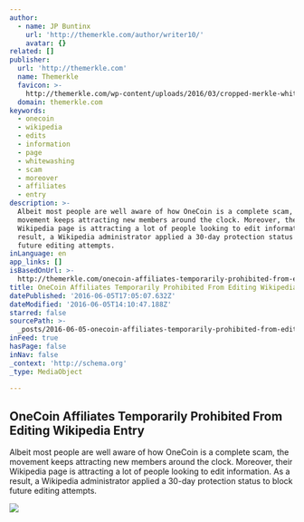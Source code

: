```yaml
---
author:
  - name: JP Buntinx
    url: 'http://themerkle.com/author/writer10/'
    avatar: {}
related: []
publisher:
  url: 'http://themerkle.com'
  name: Themerkle
  favicon: >-
    http://themerkle.com/wp-content/uploads/2016/03/cropped-merkle-white-1-192x192.png
  domain: themerkle.com
keywords:
  - onecoin
  - wikipedia
  - edits
  - information
  - page
  - whitewashing
  - scam
  - moreover
  - affiliates
  - entry
description: >-
  Albeit most people are well aware of how OneCoin is a complete scam, the
  movement keeps attracting new members around the clock. Moreover, their
  Wikipedia page is attracting a lot of people looking to edit information. As a
  result, a Wikipedia administrator applied a 30-day protection status to block
  future editing attempts.
inLanguage: en
app_links: []
isBasedOnUrl: >-
  http://themerkle.com/onecoin-affiliates-temporarily-prohibited-from-editing-wikipedia-entry/
title: OneCoin Affiliates Temporarily Prohibited From Editing Wikipedia Entry
datePublished: '2016-06-05T17:05:07.632Z'
dateModified: '2016-06-05T14:10:47.188Z'
starred: false
sourcePath: >-
  _posts/2016-06-05-onecoin-affiliates-temporarily-prohibited-from-editing-wikip.md
inFeed: true
hasPage: false
inNav: false
_context: 'http://schema.org'
_type: MediaObject

---
```

<article style=""><h1>OneCoin Affiliates Temporarily Prohibited From Editing Wikipedia Entry</h1><p>Albeit most people are well aware of how OneCoin is a complete scam, the movement keeps attracting new members around the clock. Moreover, their Wikipedia page is attracting a lot of people looking to edit information. As a result, a Wikipedia administrator applied a 30-day protection status to block future editing attempts.</p><img src="http://themerkle.com/wp-content/uploads/2016/06/Wikipedia.jpg" /></article>